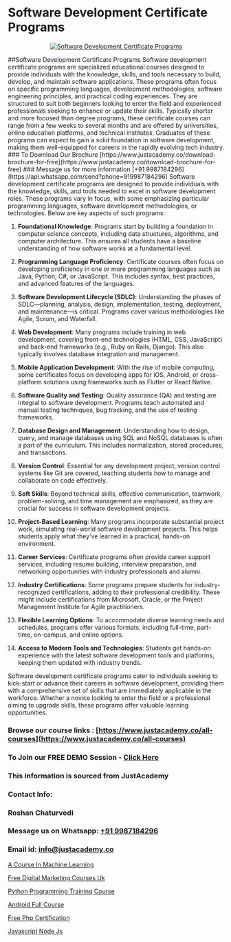 # Software Development Certificate Programs

<p align="center">
  <a href="https://justacademy.co/program-detail/software-testing">
    <img src="https://justacademy.co/storage2/program_images/1704700438.webp" alt="Software Development Certificate Programs">
  </a>
</p>
##Software Development Certificate Programs
Software development certificate programs are specialized educational courses designed to provide individuals with the knowledge, skills, and tools necessary to build, develop, and maintain software applications. These programs often focus on specific programming languages, development methodologies, software engineering principles, and practical coding experiences. They are structured to suit both beginners looking to enter the field and experienced professionals seeking to enhance or update their skills. Typically shorter and more focused than degree programs, these certificate courses can range from a few weeks to several months and are offered by universities, online education platforms, and technical institutes. Graduates of these programs can expect to gain a solid foundation in software development, making them well-equipped for careers in the rapidly evolving tech industry.
### To Download Our Brochure [https://www.justacademy.co/download-brochure-for-free](https://www.justacademy.co/download-brochure-for-free)
### Message us for more information [+91 9987184296](https://api.whatsapp.com/send?phone=919987184296)
Software development certificate programs are designed to provide individuals with the knowledge, skills, and tools needed to excel in software development roles. These programs vary in focus, with some emphasizing particular programming languages, software development methodologies, or technologies. Below are key aspects of such programs:

1) **Foundational Knowledge**: Programs start by building a foundation in computer science concepts, including data structures, algorithms, and computer architecture. This ensures all students have a baseline understanding of how software works at a fundamental level.
   
2) **Programming Language Proficiency**: Certificate courses often focus on developing proficiency in one or more programming languages such as Java, Python, C#, or JavaScript. This includes syntax, best practices, and advanced features of the languages.

3) **Software Development Lifecycle (SDLC)**: Understanding the phases of SDLC—planning, analysis, design, implementation, testing, deployment, and maintenance—is critical. Programs cover various methodologies like Agile, Scrum, and Waterfall.

4) **Web Development**: Many programs include training in web development, covering front-end technologies (HTML, CSS, JavaScript) and back-end frameworks (e.g., Ruby on Rails, Django). This also typically involves database integration and management.

5) **Mobile Application Development**: With the rise of mobile computing, some certificates focus on developing apps for iOS, Android, or cross-platform solutions using frameworks such as Flutter or React Native.

6) **Software Quality and Testing**: Quality assurance (QA) and testing are integral to software development. Programs teach automated and manual testing techniques, bug tracking, and the use of testing frameworks.

7) **Database Design and Management**: Understanding how to design, query, and manage databases using SQL and NoSQL databases is often a part of the curriculum. This includes normalization, stored procedures, and transactions.

8) **Version Control**: Essential for any development project, version control systems like Git are covered, teaching students how to manage and collaborate on code effectively.

9) **Soft Skills**: Beyond technical skills, effective communication, teamwork, problem-solving, and time management are emphasized, as they are crucial for success in software development projects.

10) **Project-Based Learning**: Many programs incorporate substantial project work, simulating real-world software development projects. This helps students apply what they’ve learned in a practical, hands-on environment.

11) **Career Services**: Certificate programs often provide career support services, including resume building, interview preparation, and networking opportunities with industry professionals and alumni.

12) **Industry Certifications**: Some programs prepare students for industry-recognized certifications, adding to their professional credibility. These might include certifications from Microsoft, Oracle, or the Project Management Institute for Agile practitioners.

13) **Flexible Learning Options**: To accommodate diverse learning needs and schedules, programs offer various formats, including full-time, part-time, on-campus, and online options.

14) **Access to Modern Tools and Technologies**: Students get hands-on experience with the latest software development tools and platforms, keeping them updated with industry trends.

Software development certificate programs cater to individuals seeking to kick-start or advance their careers in software development, providing them with a comprehensive set of skills that are immediately applicable in the workforce. Whether a novice looking to enter the field or a professional aiming to upgrade skills, these programs offer valuable learning opportunities.

### Browse our course links : [https://www.justacademy.co/all-courses](https://www.justacademy.co/all-courses) 
### To Join our FREE DEMO Session - [Click Here](https://www.justacademy.co/register-for-course-demo)


### This information is sourced from JustAcademy
### Contact Info:
### Roshan Chaturvedi
### Message us on Whatsapp: [+91 9987184296](https://api.whatsapp.com/send?phone=919987184296)
### Email id: [info@justacademy.co](mailto:info@justacademy.co)
                
[A Course In Machine Learning](https://www.linkedin.com/pulse/course-machine-learning-software-training-mountain-view-qmige?trackingId=E0EV1zBn5iNL04Pvt6p5lA%3D%3D&lipi=urn%3Ali%3Apage%3Ad_flagship3_company_admin%3BbQ9qZFjkRLyS67kyvPtamg%3D%3D)

[Free Digital Marketing Courses Uk](https://www.linkedin.com/pulse/free-digital-marketing-courses-uk-justacademy-hyderabad-de66c?trackingId=wxRnu9OgwNz%2FmshxqA4Qdg%3D%3D&lipi=urn%3Ali%3Apage%3Ad_flagship3_company_admin%3BIabnSlYPS7K8e0EtwSHvsQ%3D%3D)

[Python Programming Training Course](https://medium.com/@roneet705/python-programming-training-course-30daf0b8d12c)

[Android Full Course](https://medium.com/@kumarishimmi99/android-full-course-465402dbf9da)

[Free Php Certification](https://justacademyin.github.io/justacademy/free-php-certification)

[Javascript Node Js](https://justacademyin.github.io/justacademy/javascript-node-js)

